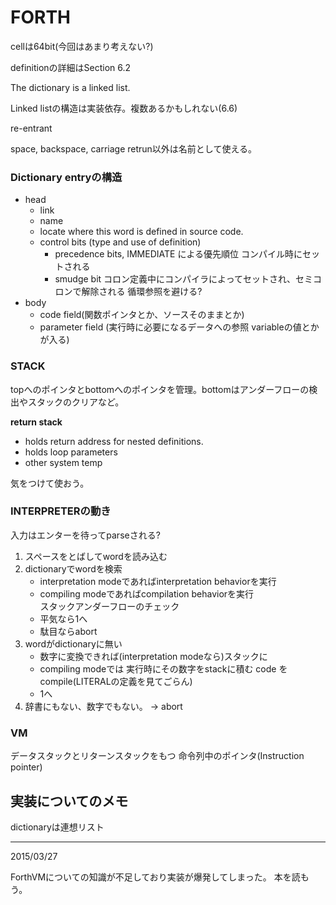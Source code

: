 # FORTH

cellは64bit(今回はあまり考えない?)

definitionの詳細はSection 6.2

The dictionary is a linked list.

Linked listの構造は実装依存。複数あるかもしれない(6.6)

re-entrant

space, backspace, carriage retrun以外は名前として使える。

### Dictionary entryの構造

* head
    * link
    * name
    * locate where this word is defined in source code.
    * control bits (type and use of definition)
        * precedence bits, IMMEDIATE による優先順位 コンパイル時にセットされる
        * smudge bit コロン定義中にコンパイラによってセットされ、セミコロンで解除される 循環参照を避ける?
* body 
    * code field(関数ポインタとか、ソースそのままとか)
    * parameter field (実行時に必要になるデータへの参照 variableの値とかが入る)

### STACK

topへのポインタとbottomへのポインタを管理。bottomはアンダーフローの検出やスタックのクリアなど。  


**return stack**

* holds return address for nested definitions.
* holds loop parameters
* other system temp

気をつけて使おう。

### INTERPRETERの動き

入力はエンターを待ってparseされる?

1. スペースをとばしてwordを読み込む
2. dictionaryでwordを検索
    * interpretation modeであればinterpretation behaviorを実行
    * compiling modeであればcompilation behaviorを実行  
   スタックアンダーフローのチェック
    * 平気なら1へ
    * 駄目ならabort
3. wordがdictionaryに無い
    * 数字に変換できれば(interpretation modeなら)スタックに
    * compiling modeでは 実行時にその数字をstackに積む code をcompile(LITERALの定義を見てごらん)
    * 1へ
4. 辞書にもない、数字でもない。 → abort



### VM 

データスタックとリターンスタックをもつ
命令列中のポインタ(Instruction pointer)

## 実装についてのメモ

dictionaryは連想リスト

------

2015/03/27

ForthVMについての知識が不足しており実装が爆発してしまった。
本を読もう。

